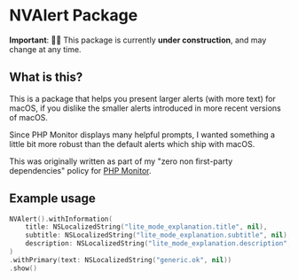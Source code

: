 # NVAlert Package

**Important**: 👷‍♂️ This package is currently **under construction**, and may change at any time.

## What is this?

This is a package that helps you present larger alerts (with more text) for macOS, if you dislike the smaller alerts introduced in more recent versions of macOS.

Since PHP Monitor displays many helpful prompts, I wanted something a little bit more robust than the default alerts which ship with macOS.

This was originally written as part of my "zero non first-party dependencies" policy for [PHP Monitor](https://github.com/nicoverbruggen/phpmon).

## Example usage

```swift
NVAlert().withInformation(
    title: NSLocalizedString("lite_mode_explanation.title", nil),
    subtitle: NSLocalizedString("lite_mode_explanation.subtitle", nil),
    description: NSLocalizedString("lite_mode_explanation.description", nil)
)
.withPrimary(text: NSLocalizedString("generic.ok", nil))
.show()
```
